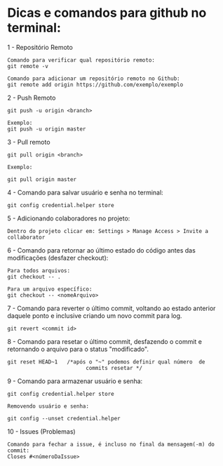 # Dicas e comandos para github no terminal:


1 - Repositório Remoto

    Comando para verificar qual repositório remoto:
    git remote -v

    Comando para adicionar um repositório remoto no Github:
    git remote add origin https://github.com/exemplo/exemplo

2 - Push Remoto

    git push -u origin <branch>

    Exemplo:
    git push -u origin master

3 - Pull remoto

    git pull origin <branch>

    Exemplo:

    git pull origin master

4 - Comando para salvar usuário e senha no terminal:

    git config credential.helper store

5 - Adicionando colaboradores no projeto:

    Dentro do projeto clicar em: Settings > Manage Access > Invite a collaborator

6 - Comando para retornar ao último estado do código antes das modificações (desfazer checkout):

    Para todos arquivos:
    git checkout -- .

    Para um arquivo específico:
    git checkout -- <nomeArquivo>

7 - Comando para reverter o último commit, voltando ao estado anterior daquele ponto e inclusive criando um novo commit para log.

	git revert <commit id>

8 - Comando para resetar o último commit, desfazendo o commit e retornando o arquivo para o status "modificado".

	git reset HEAD~1   /*após o "~" podemos definir qual número  de   
                             commits resetar */

9 - Comando para armazenar usuário e senha:

    git config credential.helper store

    Removendo usuário e senha:

    git config --unset credential.helper

10 - Issues (Problemas)

    Comando para fechar a issue, é incluso no final da mensagem(-m) do commit:
    Closes #<númeroDaIssue>







